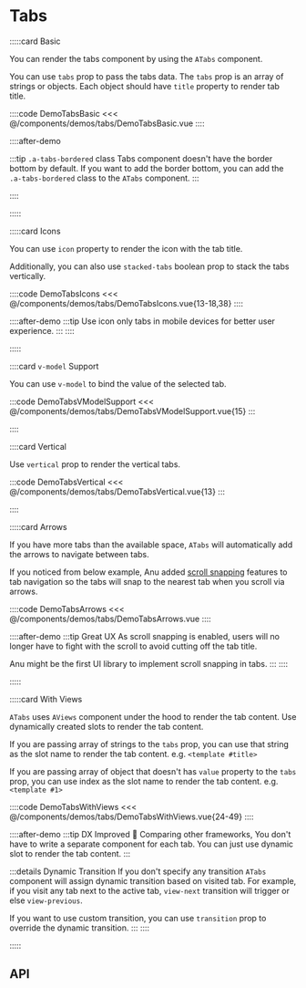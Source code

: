 <script lang="ts" setup>
import tabApi from '@anu/component-meta/ATab.json';
import tabsApi from '@anu/component-meta/ATabs.json';
</script>

# Tabs

<!-- 👉 Basic -->
:::::card Basic

You can render the tabs component by using the `ATabs` component.

You can use `tabs` prop to pass the tabs data. The `tabs` prop is an array of strings or objects. Each object should have `title` property to render tab title.

::::code DemoTabsBasic
<<< @/components/demos/tabs/DemoTabsBasic.vue
::::

::::after-demo

:::tip `.a-tabs-bordered` class
Tabs component doesn't have the border bottom by default. If you want to add the border bottom, you can add the `.a-tabs-bordered` class to the `ATabs` component.
:::

::::

:::::

<!-- 👉 Icons -->
:::::card Icons

You can use `icon` property to render the icon with the tab title.

Additionally, you can also use `stacked-tabs` boolean prop to stack the tabs vertically.

::::code DemoTabsIcons
<<< @/components/demos/tabs/DemoTabsIcons.vue{13-18,38}
::::

::::after-demo
:::tip
Use icon only tabs in mobile devices for better user experience.
:::
::::

:::::

<!-- 👉 `v-model` Support -->
::::card `v-model` Support

You can use `v-model` to bind the value of the selected tab.

:::code DemoTabsVModelSupport
<<< @/components/demos/tabs/DemoTabsVModelSupport.vue{15}
:::

::::

<!-- 👉 Vertical -->
::::card Vertical

Use `vertical` prop to render the vertical tabs.

:::code DemoTabsVertical
<<< @/components/demos/tabs/DemoTabsVertical.vue{13}
:::

::::

<!-- 👉 Arrows -->
:::::card Arrows

If you have more tabs than the available space, `ATabs` will automatically add the arrows to navigate between tabs.

If you noticed from below example, Anu added [scroll snapping](https://developer.mozilla.org/en-US/docs/Web/CSS/CSS_Scroll_Snap/Basic_concepts) features to tab navigation so the tabs will snap to the nearest tab when you scroll via arrows.

::::code DemoTabsArrows
<<< @/components/demos/tabs/DemoTabsArrows.vue
::::

::::after-demo
:::tip Great UX
As scroll snapping is enabled, users will no longer have to fight with the scroll to avoid cutting off the tab title.

Anu might be the first UI library to implement scroll snapping in tabs. <i class="i-fluent-emoji-sparkles"></i>
:::
::::

:::::

<!-- 👉 With Views -->
:::::card With Views

`ATabs` uses `AViews` component under the hood to render the tab content. Use dynamically created slots to render the tab content.

If you are passing array of strings to the `tabs` prop, you can use that string as the slot name to render the tab content. e.g. `<template #title>`

If you are passing array of object that doesn't has `value` property to the `tabs` prop, you can use index as the slot name to render the tab content. e.g. `<template #1>`

::::code DemoTabsWithViews
<<< @/components/demos/tabs/DemoTabsWithViews.vue{24-49}
::::

::::after-demo
:::tip DX Improved 🚀
Comparing other frameworks, You don't have to write a separate component for each tab. You can just use dynamic slot to render the tab content.
:::

:::details Dynamic Transition
If you don't specify any transition `ATabs` component will assign dynamic transition based on visited tab. For example, if you visit any tab next to the active tab, `view-next` transition will trigger or else `view-previous`.

If you want to use custom transition, you can use `transition` prop to override the dynamic transition.
:::
::::

:::::

<!-- 👉 Dynamic Tabs -->
<!-- ::::card Dynamic Tabs

description

:::code DemoTabsDynamicTabs
<<< @/components/demos/tabs/DemoTabsDynamicTabs.vue
:::

:::: -->

<!-- 👉 API -->
## API

<Api title="Tabs" :api="tabsApi" class="mb-8"></Api>
<Api title="Tab" :api="tabApi"></Api>
